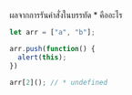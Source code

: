 ผลจากการรันคำสั่งในบรรทัด * คืออะไร

```js
let arr = ["a", "b"];

arr.push(function() {
  alert(this);
})

arr[2](); // * undefined
```
